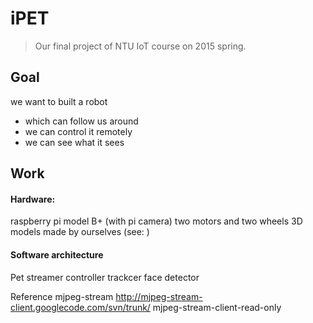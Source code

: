 # iPET 
> Our final project of NTU IoT course on 2015 spring.

## Goal
we want to built a robot
- which can follow us around
- we can control it remotely
- we can see what it sees

## Work
#### Hardware:
raspberry pi model B+ (with pi camera)
two motors and two wheels
3D models made by ourselves (see:  )

#### Software architecture
  Pet
    streamer
    controller
    trackcer
      face detector

  
Reference
  mjpeg-stream
  http://mjpeg-stream-client.googlecode.com/svn/trunk/ mjpeg-stream-client-read-only
  
